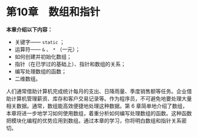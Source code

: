 # 第10章　数组和指针

**本章介绍以下内容：**

+ 关键字—— `static` ；
+ 运算符—— `&` 、 `*` （一元）；
+ 如何创建并初始化数组；
+ 指针（在已学过的基础上）、指针和数组的关系；
+ 编写处理数组的函数；
+ 二维数组。

人们通常借助计算机完成统计每月的支出、日降雨量、季度销售额等任务。企业借助计算机管理薪资、库存和客户交易记录等。作为程序员，不可避免地要处理大量相关数据。通常，数组能高效便捷地处理这种数据。第 6 章简单地介绍了数组，本章将进一步地学习如何使用数组，着重分析如何编写处理数组的函数。这种函数把模块化编程的优势应用到数组。通过本章的学习，你将明白数组和指针关系密切。

